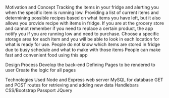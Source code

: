 Motivation and Concept
Tracking the items in your fridge and alerting you when the specific item is running low. 
Providing a list of current items and determining possible recipes based on what items you have left, but it also allows you provide recipe with items in fridge. 
If you are at the grocery store and cannot remember if you need to replace a certain product, the app notify you if you are running low and need to purchase. 
Choose a specific storage area for each item and you will be able to look in each location for what is ready for use.
People do not know which items are stored in fridge due to busy schedule and what to make with those items
People can make fast and convenient food using this app

Design Process 
Develop the back-end
Defining Pages to be rendered to user
Create the logic for all pages

Technologies Used
Node and Express web server
MySQL for database
GET and POST routes for retrieving and adding new data
Handlebars
CSS/Bootstrap
Passport 
JQuery
